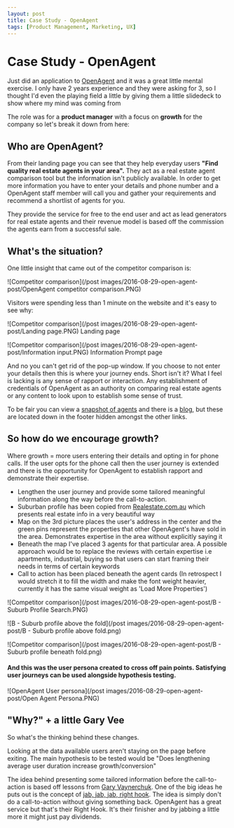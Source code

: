```yaml
---
layout: post
title: Case Study - OpenAgent   
tags: [Product Management, Marketing, UX]
---
```

# Case Study - OpenAgent   

Just did an application to [OpenAgent](www.openagent.com) and it was a great little mental exercise. I only have 2 years experience and they were asking for 3, so I thought I'd even the playing field a little by giving them a little slidedeck to show where my mind was coming from

The role was for a **product manager** with a focus on **growth** for the company so let's break it down from here:

## Who are OpenAgent?

  From their landing page you can see that they help everyday users **"Find quality real estate agents in your area".** They act as a real estate agent comparison tool but the information isn't publicly available. In order to get more information you have to enter your details and phone number and a OpenAgent staff member will call you and gather your requirements and recommend a shortlist of agents for you.

  They provide the service for free to the end user and act as lead generators for real estate agents and their revenue model is based off the commission the agents earn from a successful sale.

## What's the situation?

One little insight that came out of the competitor comparison is:

![Competitor comparison](/post images/2016-08-29-open-agent-post/OpenAgent competitor comparison.PNG)

Visitors were spending less than 1 minute on the website and it's easy to see why:


![Competitor comparison](/post images/2016-08-29-open-agent-post/Landing page.PNG)
Landing page

![Competitor comparison](/post images/2016-08-29-open-agent-post/Information input.PNG)
Information Prompt page

 And no you can't get rid of the pop-up window. If you choose to not enter your details then this is where your journey ends. Short isn't it? What I feel is lacking is any sense of rapport or interaction. Any establishment of credentials of OpenAgent as an authority on comparing real estate agents or any content to look upon to establish some sense of trust.

 To be fair you can view a [snapshot of agents](http://www.openagent.com.au/find-agents/nsw/sydney) and there is a [blog](http://www.openagent.com.au/blog), but these are located down in the footer hidden amongst the other links.

## So how do we encourage growth?

Where growth = more users entering their details and opting in for phone calls. If the user opts for the phone call then the user journey is extended and there is the opportunity for OpenAgent to establish rapport and demonstrate their expertise.

* Lengthen the user journey and provide some tailored meaningful information along the way before the call-to-action.
* Suburban profile has been copied from [Realestate.com.au](https://www.realestate.com.au/buy) which presents real estate info in a very beautiful way
* Map on the 3rd picture places the user's address in the center and the green pins represent the properties that other OpenAgent's have sold in the area. Demonstrates expertise in the area without explicitly saying it
* Beneath the map I've placed 3 agents for that particular area. A possible approach would be to replace the reviews with certain expertise i.e apartments, industrial, buying so that users can start framing their needs in terms of certain keywords
* Call to action has been placed beneath the agent cards (In retrospect I would stretch it to fill the width and make the font weight heavier, currently it has the same visual weight as 'Load More Properties')


![Competitor comparison](/post images/2016-08-29-open-agent-post/B - Suburb Profile Search.PNG)

![B - Suburb profile above the fold](/post images/2016-08-29-open-agent-post/B - Suburb profile above fold.png)

![Competitor comparison](/post images/2016-08-29-open-agent-post/B - Suburb profile beneath fold.png)


#### And this was the user persona created to cross off pain points. Satisfying user journeys can be used alongside hypothesis testing.
![OpenAgent User persona](/post images/2016-08-29-open-agent-post/Open Agent Persona.PNG)



## "Why?" + a little Gary Vee

So what's the thinking behind these changes.

Looking at the data available users aren't staying on the page before exiting. The main hypothesis to be tested would be "Does lengthening average user duration increase growth/conversion"

The idea behind presenting some tailored information before the call-to-action is based off lessons from [Gary Vaynerchuk](https://www.garyvaynerchuk.com/). One of the big ideas he puts out is the concept of [jab, jab, jab, right hook](https://www.youtube.com/watch?v=NfP43Y3IlDM). The idea is simply don't do a call-to-action without giving something back. OpenAgent has a great service but that's their Right Hook. It's their finisher and by jabbing a little more it might just pay dividends.

